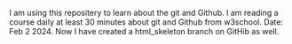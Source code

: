 I am using this repositery to learn about the git and Github. I am reading a course daily at least 30 minutes about git and Github from w3school. 
Date: Feb 2 2024. Now I have created a html_skeleton branch on GitHib as well. 
